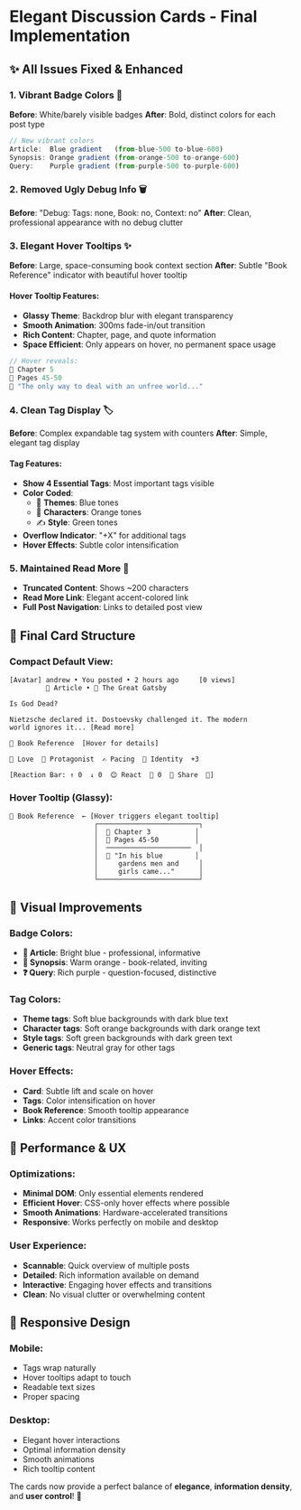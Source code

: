 # Elegant Discussion Cards - Final Implementation

## ✨ All Issues Fixed & Enhanced

### 1. **Vibrant Badge Colors** 🎨
**Before**: White/barely visible badges
**After**: Bold, distinct colors for each post type

```javascript
// New vibrant colors
Article:  Blue gradient   (from-blue-500 to-blue-600)
Synopsis: Orange gradient (from-orange-500 to-orange-600) 
Query:    Purple gradient (from-purple-500 to-purple-600)
```

### 2. **Removed Ugly Debug Info** 🗑️
**Before**: "Debug: Tags: none, Book: no, Context: no"
**After**: Clean, professional appearance with no debug clutter

### 3. **Elegant Hover Tooltips** ✨
**Before**: Large, space-consuming book context section
**After**: Subtle "Book Reference" indicator with beautiful hover tooltip

#### Hover Tooltip Features:
- **Glassy Theme**: Backdrop blur with elegant transparency
- **Smooth Animation**: 300ms fade-in/out transition
- **Rich Content**: Chapter, page, and quote information
- **Space Efficient**: Only appears on hover, no permanent space usage

```jsx
// Hover reveals:
📖 Chapter 5
📄 Pages 45-50
💬 "The only way to deal with an unfree world..."
```

### 4. **Clean Tag Display** 🏷️
**Before**: Complex expandable tag system with counters
**After**: Simple, elegant tag display

#### Tag Features:
- **Show 4 Essential Tags**: Most important tags visible
- **Color Coded**: 
  - 🧵 **Themes**: Blue tones
  - 🧍 **Characters**: Orange tones  
  - ✍️ **Style**: Green tones
- **Overflow Indicator**: "+X" for additional tags
- **Hover Effects**: Subtle color intensification

### 5. **Maintained Read More** 📖
- **Truncated Content**: Shows ~200 characters
- **Read More Link**: Elegant accent-colored link
- **Full Post Navigation**: Links to detailed post view

## 🎯 Final Card Structure

### Compact Default View:
```
[Avatar] andrew • You posted • 2 hours ago     [0 views]
         📝 Article • 📖 The Great Gatsby

Is God Dead?

Nietzsche declared it. Dostoevsky challenged it. The modern 
world ignores it... [Read more]

📖 Book Reference  [Hover for details]

🧵 Love  🧍 Protagonist  ✍️ Pacing  🧵 Identity  +3

[Reaction Bar: ↑ 0  ↓ 0  😊 React  💬 0  🔗 Share  🔖]
```

### Hover Tooltip (Glassy):
```
📖 Book Reference  ← [Hover triggers elegant tooltip]
                     ┌─────────────────────────┐
                     │  📖 Chapter 3           │
                     │  📄 Pages 45-50         │
                     │  ─────────────────────  │
                     │  💬 "In his blue        │
                     │     gardens men and     │
                     │     girls came..."      │
                     └─────────────────────────┘
```

## 🎨 Visual Improvements

### Badge Colors:
- **📝 Article**: Bright blue - professional, informative
- **📖 Synopsis**: Warm orange - book-related, inviting  
- **❓ Query**: Rich purple - question-focused, distinctive

### Tag Colors:
- **Theme tags**: Soft blue backgrounds with dark blue text
- **Character tags**: Soft orange backgrounds with dark orange text
- **Style tags**: Soft green backgrounds with dark green text
- **Generic tags**: Neutral gray for other tags

### Hover Effects:
- **Card**: Subtle lift and scale on hover
- **Tags**: Color intensification on hover
- **Book Reference**: Smooth tooltip appearance
- **Links**: Accent color transitions

## 🚀 Performance & UX

### Optimizations:
- **Minimal DOM**: Only essential elements rendered
- **Efficient Hover**: CSS-only hover effects where possible
- **Smooth Animations**: Hardware-accelerated transitions
- **Responsive**: Works perfectly on mobile and desktop

### User Experience:
- **Scannable**: Quick overview of multiple posts
- **Detailed**: Rich information available on demand
- **Interactive**: Engaging hover effects and transitions
- **Clean**: No visual clutter or overwhelming content

## 📱 Responsive Design

### Mobile:
- Tags wrap naturally
- Hover tooltips adapt to touch
- Readable text sizes
- Proper spacing

### Desktop:
- Elegant hover interactions
- Optimal information density
- Smooth animations
- Rich tooltip content

The cards now provide a perfect balance of **elegance**, **information density**, and **user control**! 🎉
